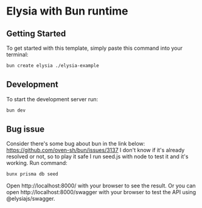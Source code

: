 # Elysia with Bun runtime

## Getting Started
To get started with this template, simply paste this command into your terminal:
```bash
bun create elysia ./elysia-example
```

## Development
To start the development server run:
```bash
bun dev
```

## Bug issue
Consider there's some bug about bun in the link below:
https://github.com/oven-sh/bun/issues/3137
I don't know if it's already resolved or not, so to play it safe I run seed.js with node to test it and it's working.
Run command:
```bash
bunx prisma db seed
```


Open http://localhost:8000/ with your browser to see the result.
Or you can open http://localhost:8000/swagger with your browser to test the API using @elysiajs/swagger.
